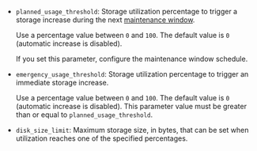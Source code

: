 * `planned_usage_threshold`: Storage utilization percentage to trigger a storage increase during the next [maintenance window](../../../../managed-kafka/concepts/maintenance.md#maintenance-window).

    Use a percentage value between `0` and `100`. The default value is `0` (automatic increase is disabled).

    If you set this parameter, configure the maintenance window schedule.

* `emergency_usage_threshold`: Storage utilization percentage to trigger an immediate storage increase.

  Use a percentage value between `0` and `100`. The default value is `0` (automatic increase is disabled). This parameter value must be greater than or equal to `planned_usage_threshold`.

* `disk_size_limit`: Maximum storage size, in bytes, that can be set when utilization reaches one of the specified percentages.
